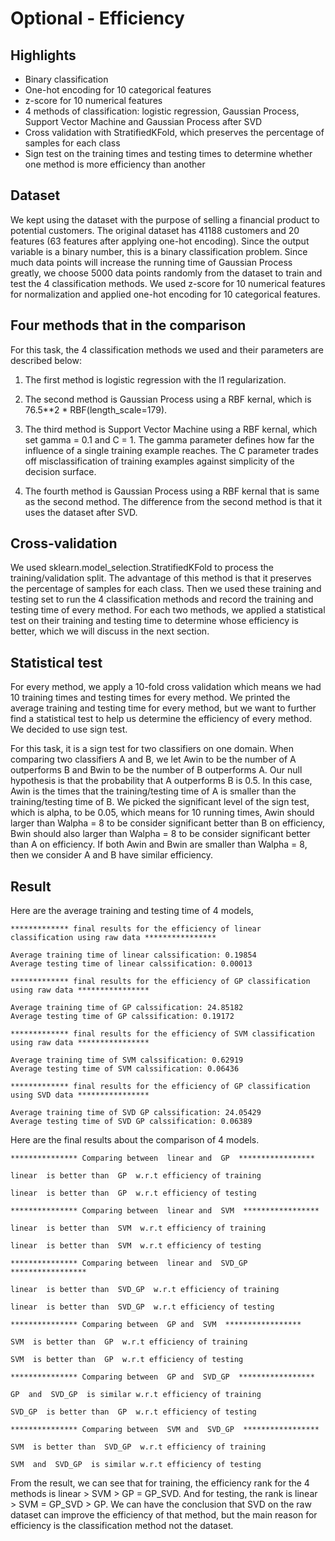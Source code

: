 # Optional - Efficiency

## Highlights
- Binary classification
- One-hot encoding for 10 categorical features
- z-score for 10 numerical features
- 4 methods of classification: logistic regression, Gaussian Process, Support Vector Machine and Gaussian Process after SVD
- Cross validation with StratifiedKFold, which preserves the percentage of samples for each class
- Sign test on the training times and testing times to determine whether one method is more efficiency than another


## Dataset
We kept using the dataset with the purpose of selling a financial product to potential customers. The original dataset has 41188 customers and 20 features (63 features after applying one-hot encoding). Since the output variable is a binary number, this is a binary classification problem. Since much data points will increase the running time of Gaussian Process greatly, we choose 5000 data points randomly from the dataset to train and test the 4 classification methods.
We used z-score for 10 numerical features for normalization and applied one-hot encoding for 10 categorical features.

## Four methods that in the comparison
For this task, the 4 classification methods we used and their parameters are described below:

1. The first method is logistic regression with the l1 regularization.

2. The second method is Gaussian Process using a RBF kernal, which is 76.5**2 * RBF(length_scale=179).

3. The third method is Support Vector Machine using a RBF kernal, which set gamma = 0.1 and C = 1. The gamma parameter defines how far the influence of a single training example reaches. The C parameter trades off misclassification of training examples against simplicity of the decision surface.

4. The fourth method is Gaussian Process using a RBF kernal that is same as the second method. The difference from the second method is that it uses the dataset after SVD.

## Cross-validation
We used sklearn.model_selection.StratifiedKFold to process the training/validation split. The advantage of this method is that it preserves the percentage of samples for each class. Then we used these training and testing set to run the 4 classification methods and record the training and testing time of every method. For each two methods, we applied a statistical test on their training and testing time to determine whose efficiency is better, which we will discuss in the next section.

## Statistical test
For every method, we apply a 10-fold cross validation which means we had 10 training times and testing times for every method. We printed the average training and testing time for every method, but we want to further find a statistical test to help us determine the efficiency of every method. We decided to use sign test.

For this task, it is a sign test for two classifiers on one domain. When comparing two classifiers A and B, we let Awin to be the number of A outperforms B and Bwin to be the number of B outperforms A. Our null hypothesis is that the probability that A outperforms B is 0.5. In this case, Awin is the times that the training/testing time of A is smaller than the training/testing time of B. We picked the significant level of the sign test, which is alpha, to be 0.05, which means for 10 running times, Awin should larger than Walpha = 8 to be consider significant better than B on efficiency, Bwin should also larger than Walpha = 8 to be consider significant better than A on efficiency. If both Awin and Bwin are smaller than Walpha = 8, then we consider A and B have similar efficiency.

## Result
Here are the average training and testing time of 4 models,
```
************* final results for the efficiency of linear classification using raw data ****************

Average training time of linear calssification: 0.19854
Average testing time of linear calssification: 0.00013

************* final results for the efficiency of GP classification using raw data ****************

Average training time of GP calssification: 24.85182
Average testing time of GP calssification: 0.19172

************* final results for the efficiency of SVM classification using raw data ****************

Average training time of SVM calssification: 0.62919
Average testing time of SVM calssification: 0.06436

************* final results for the efficiency of GP classification using SVD data ****************

Average training time of SVD GP calssification: 24.05429
Average testing time of SVD GP calssification: 0.06389
```

Here are the final results about the comparison of 4 models.
```
*************** Comparing between  linear and  GP  *****************

linear  is better than  GP  w.r.t efficiency of training

linear  is better than  GP  w.r.t efficiency of testing

*************** Comparing between  linear and  SVM  *****************

linear  is better than  SVM  w.r.t efficiency of training

linear  is better than  SVM  w.r.t efficiency of testing

*************** Comparing between  linear and  SVD_GP  *****************

linear  is better than  SVD_GP  w.r.t efficiency of training

linear  is better than  SVD_GP  w.r.t efficiency of testing

*************** Comparing between  GP and  SVM  *****************

SVM  is better than  GP  w.r.t efficiency of training

SVM  is better than  GP  w.r.t efficiency of testing

*************** Comparing between  GP and  SVD_GP  *****************

GP  and  SVD_GP  is similar w.r.t efficiency of training

SVD_GP  is better than  GP  w.r.t efficiency of testing

*************** Comparing between  SVM and  SVD_GP  *****************

SVM  is better than  SVD_GP  w.r.t efficiency of training

SVM  and  SVD_GP  is similar w.r.t efficiency of testing
```
From the result, we can see that for training, the efficiency rank for the 4 methods is linear > SVM > GP = GP_SVD. And for testing, the rank is linear > SVM = GP_SVD > GP. We can have the conclusion that SVD on the raw dataset can improve the efficiency of that method, but the main reason for efficiency is the classification method not the dataset.
